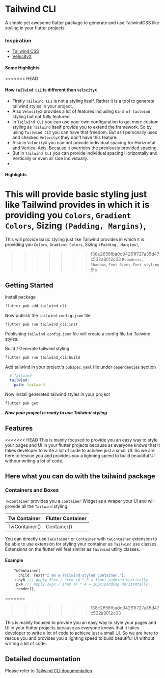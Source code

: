 # Tailwind CLI

A simple yet awesome flutter package to generate and use TailwindCSS like styling in your flutter
projects.

### Inspiration

* [Tailwind CSS](https://tailwindcss.com/)
* [VelocityX](https://velocityx.dev)

#### Some Highlights

<<<<<<< HEAD
#### How ```Tailwind CLI``` is different than ```VelocityX```
* Firstly ```Tailwind CLI``` is not a styling itself. Rather it is a tool to generate tailwind styles in your project.
* Also ```VelocityX``` provides a lot of features including ```Kind of tailwind``` styling but not fully featured.
* In ```Tailwind CLI``` you can use your own configuration to get more custom styling as ```Tailwind``` itself provide you to extend the framework. So by using ```Tailwind CLI``` you can have that freedom. But as i personally used and checked ```VelocityX``` they don't have this feature.
* Also in ```VelocityX``` you can not provide individual spacing for Horizontal and Vertical Axis. Because it overrides the previously provided spacing.
* But in ```Tailwind CLI``` you can provide individual spacing Horizontally and Vertically or even all side individually.
*



#### Highlights
This will provide basic styling just like Tailwind provides in which
it is providing you ```Colors```, ```Gradient Colors```, Sizing ```(Padding, Margins)```,
=======
This will provide basic styling just like Tailwind provides in which it is providing
you ```Colors```, ```Gradient Colors```, Sizing ```(Padding, Margins)```,
>>>>>>> f38e2656fba0c94261f727a35d47c532a8012c03
```Roundness```, ```Shadows```, ```Font Sizes```, ```Font styling``` Etc.

## Getting Started

Install package

```bash
flutter pub add tailwind_cli
```

Now publish the ```tailwind.config.json``` file

```bash
flutter pub run tailwind_cli:init
```

Publishing ```tailwind.config.json``` file will create a config file for Tailwind styles.

Build / Generate tailwind styling

```bash
flutter pub run tailwind_cli:build
```

Add tailwind in your project's ```pubspec.yaml``` file under ```dependencies``` section

```yaml
  # Tailwind
  tailwind:
    path: tailwind
```

Now install generated tailwind styles in your project

```bash
flutter pub get
```

***Now your project is ready to use Tailwind styling***

## Features
<<<<<<< HEAD
This is mainly focused to provide you an easy way to style your pages and UI in your flutter projects because as everyone knows that it takes developer to write a lot of code to achieve just a small UI. So we are here to rescue you and provides you a lighning speed to build beautiful UI withour writing a lot of code.

## Here what you can do with the tailwind package

### Containers and Boxes

```TwContainer``` provides you a ```Container``` Widget as a wraper your UI and will provide all the ```Tailwind``` styling.

| Tw Container  | Flutter Container |
| ------------- | ------------- |
| TwContainer()  | Container()  |

You can directly use ```TwCotainer``` or ```Container``` with ```twContainer``` extension to be able to use extension for styling your container as ```Tailwind``` use classes. Extensions on the flutter will feel similar as ```Tailwind``` utility classes.

#### Example

```dart
    TwContainer(
      child: Text("I am a Tailwind styled Container."),
    ).py8 /// Apply 32px / 2rem (4 * 8 = 32px) padding Vertically
    .px4 /// Apply 16px / 1rem (4 * 4 = 16px)padding Horizontally
    .render(),
```




=======
>>>>>>> f38e2656fba0c94261f727a35d47c532a8012c03

This is mainly focused to provide you an easy way to style your pages and UI in your flutter
projects because as everyone knows that it takes developer to write a lot of code to achieve just a
small UI. So we are here to rescue you and provides you a lighting speed to build beautiful UI
without writing a lot of code.

## Detailed documentation

Please refer to [Tailwind CLI documentation](https://docsman.devsbuddy.com/spyder/tailwind-cli/v1)
